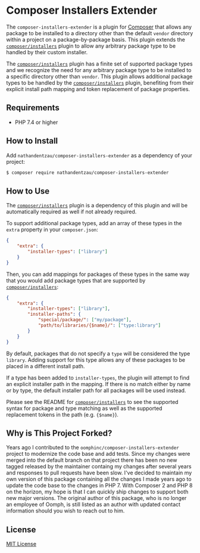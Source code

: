# Composer Installers Extender

The `composer-installers-extender` is a plugin for [Composer][] that allows
any package to be installed to a directory other than the default `vendor`
directory within a project on a package-by-package basis. This plugin extends
the [`composer/installers`][] plugin to allow any arbitrary package type to be
handled by their custom installer.

The [`composer/installers`][] plugin has a finite set of supported package types
and we recognize the need for any arbitrary package type to be installed to a
specific directory other than `vendor`. This plugin allows additional package
types to be handled by the [`composer/installers`][] plugin, benefiting from
their explicit install path mapping and token replacement of package properties.

## Requirements

* PHP 7.4 or higher

## How to Install

Add `nathandentzau/composer-installers-extender` as a dependency of your project:

```bash
$ composer require nathandentzau/composer-installers-extender
```

## How to Use

The [`composer/installers`][] plugin is a dependency of this plugin and will be
automatically required as well if not already required.

To support additional package types, add an array of these types in the
`extra` property in your `composer.json`:

```json
{
    "extra": {
        "installer-types": ["library"]
    }
}
```

Then, you can add mappings for packages of these types in the same way that you
would add package types that are supported by [`composer/installers`][]:

```json
{
    "extra": {
        "installer-types": ["library"],
        "installer-paths": {
            "special/package/": ["my/package"],
            "path/to/libraries/{$name}/": ["type:library"]
        }
    }
}
```

By default, packages that do not specify a `type` will be considered the type
`library`. Adding support for this type allows any of these packages to be
placed in a different install path.

If a type has been added to `installer-types`, the plugin will attempt to find
an explicit installer path in the mapping. If there is no match either by name
or by type, the default installer path for all packages will be used instead.

Please see the README for [`composer/installers`][] to see the supported syntax
for package and type matching as well as the supported replacement tokens in
the path (e.g. `{$name}`).

## Why is This Project Forked?

Years ago I contributed to the `oomphinc/composer-installers-extender` project
to modernize the code base and add tests. Since my changes were merged into the
default branch on that project there has been no new tagged released by the
maintainer containg my changes after several years and responses to pull
requests have been slow. I've decided to maintain my own version of this package
containing all the changes I made years ago to update the code base to the
changes in PHP 7. With Composer 2 and PHP 8 on the horizon, my hope is that I
can quickly ship changes to support both new major versions. The original author
of this package, who is no longer an employee of Oomph, is still listed as an
author with updated contact information should you wish to reach out to him.

## License

[MIT License][]

[Composer]: https://getcomposer.org
[`composer/installers`]: https://github.com/composer/installers
[MIT License]: LICENSE
